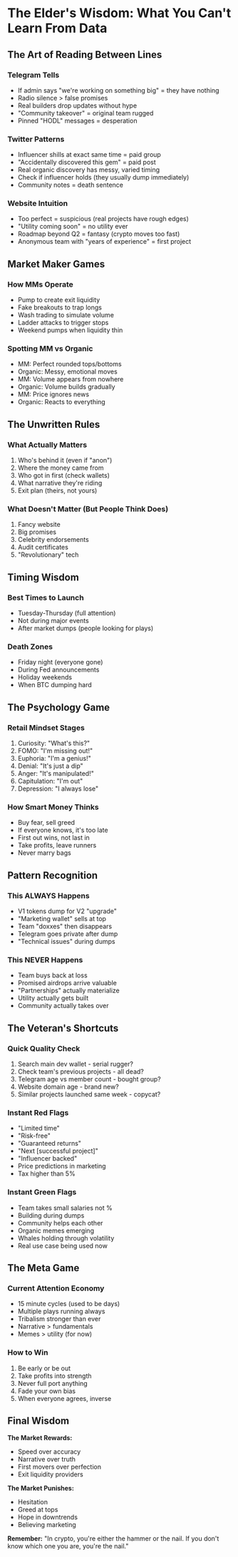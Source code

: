 # The Elder's Wisdom: What You Can't Learn From Data

## The Art of Reading Between Lines

### Telegram Tells
- If admin says "we're working on something big" = they have nothing
- Radio silence > false promises
- Real builders drop updates without hype
- "Community takeover" = original team rugged
- Pinned "HODL" messages = desperation

### Twitter Patterns  
- Influencer shills at exact same time = paid group
- "Accidentally discovered this gem" = paid post
- Real organic discovery has messy, varied timing
- Check if influencer holds (they usually dump immediately)
- Community notes = death sentence

### Website Intuition
- Too perfect = suspicious (real projects have rough edges)
- "Utility coming soon" = no utility ever
- Roadmap beyond Q2 = fantasy (crypto moves too fast)
- Anonymous team with "years of experience" = first project

## Market Maker Games

### How MMs Operate
- Pump to create exit liquidity
- Fake breakouts to trap longs
- Wash trading to simulate volume
- Ladder attacks to trigger stops
- Weekend pumps when liquidity thin

### Spotting MM vs Organic
- MM: Perfect rounded tops/bottoms
- Organic: Messy, emotional moves
- MM: Volume appears from nowhere
- Organic: Volume builds gradually
- MM: Price ignores news
- Organic: Reacts to everything

## The Unwritten Rules

### What Actually Matters
1. Who's behind it (even if "anon")
2. Where the money came from
3. Who got in first (check wallets)
4. What narrative they're riding
5. Exit plan (theirs, not yours)

### What Doesn't Matter (But People Think Does)
1. Fancy website
2. Big promises
3. Celebrity endorsements
4. Audit certificates
5. "Revolutionary" tech

## Timing Wisdom

### Best Times to Launch
- Tuesday-Thursday (full attention)
- Not during major events
- After market dumps (people looking for plays)

### Death Zones
- Friday night (everyone gone)
- During Fed announcements
- Holiday weekends
- When BTC dumping hard

## The Psychology Game

### Retail Mindset Stages
1. Curiosity: "What's this?"
2. FOMO: "I'm missing out!"
3. Euphoria: "I'm a genius!"
4. Denial: "It's just a dip"
5. Anger: "It's manipulated!"
6. Capitulation: "I'm out"
7. Depression: "I always lose"

### How Smart Money Thinks
- Buy fear, sell greed
- If everyone knows, it's too late
- First out wins, not last in
- Take profits, leave runners
- Never marry bags

## Pattern Recognition

### This ALWAYS Happens
- V1 tokens dump for V2 "upgrade"
- "Marketing wallet" sells at top
- Team "doxxes" then disappears
- Telegram goes private after dump
- "Technical issues" during dumps

### This NEVER Happens
- Team buys back at loss
- Promised airdrops arrive valuable
- "Partnerships" actually materialize
- Utility actually gets built
- Community actually takes over

## The Veteran's Shortcuts

### Quick Quality Check
1. Search main dev wallet - serial rugger?
2. Check team's previous projects - all dead?
3. Telegram age vs member count - bought group?
4. Website domain age - brand new?
5. Similar projects launched same week - copycat?

### Instant Red Flags
- "Limited time"
- "Risk-free"
- "Guaranteed returns"
- "Next [successful project]"
- "Influencer backed"
- Price predictions in marketing
- Tax higher than 5%

### Instant Green Flags  
- Team takes small salaries not %
- Building during dumps
- Community helps each other
- Organic memes emerging
- Whales holding through volatility
- Real use case being used now

## The Meta Game

### Current Attention Economy
- 15 minute cycles (used to be days)
- Multiple plays running always
- Tribalism stronger than ever
- Narrative > fundamentals
- Memes > utility (for now)

### How to Win
1. Be early or be out
2. Take profits into strength
3. Never full port anything
4. Fade your own bias
5. When everyone agrees, inverse

## Final Wisdom

**The Market Rewards:**
- Speed over accuracy
- Narrative over truth
- First movers over perfection
- Exit liquidity providers

**The Market Punishes:**
- Hesitation
- Greed at tops
- Hope in downtrends
- Believing marketing

**Remember:**
"In crypto, you're either the hammer or the nail. If you don't know which one you are, you're the nail."
